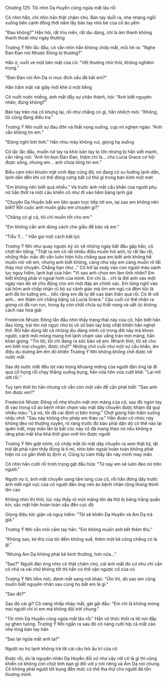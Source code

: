 




Chương 125: Tôi nhìn Dạ Huyền cũng ngứa mắt lâu rồi

Cô nhìn hắn, chỉ nhìn hắn thật chăm chú. Bàn tay duỗi ra, nhẹ nhàng ngồi xuống bên cạnh đồng thời nắm lấy bàn tay nhỏ bé của cô âu yếm

"Đau không?" Hắn hỏi, rất trìu mến, rất dịu dàng, chỉ là âm thanh không thanh thoát như ngày thường

Trương Ý Nhi lắc đầu, cô vẫn nhìn hắn không chớp mắt, môi hé ra: "Nghe Đan Đan nói Nhược Đông bị thương?"

Hắn ừ, vuốt ve một bên mặt của cô: "Vết thương nhỏ thôi, không nghiêm trọng."

"Đan Đan nói Ám Dạ vì mục đích xấu đã bắt em?"

Hắn trầm mặt vài giây mới khẽ ừ một tiếng

Cô nuốt nước miếng, ánh mắt đầy sự chân thành, hỏi: "Anh biết nguyên nhân, đúng không?"

Bàn tay trên má cô khựng lại, rồi như chẳng có gì, hắn nhếch môi: "Không, tôi cũng đang điều tra."


Trương Ý Nhi nuốt sự đau đớn và thất vọng xuống, cụp mi nghẹn ngào: "Anh vẫn không tin em."

"Đừng nghĩ linh tinh." Hắn nhíu mày không vui, giọng hạ xuống

Cô lắc lắc đầu, muốn rút tay ra khỏi bàn tay to lớn nhưng bị hắn siết mạnh, cắn răng nói: "Anh tin bọn Đan Đan, thậm chí là... cho Lucia Grace cơ hội được sống, nhưng em... anh chưa từng tin em."

Biểu cảm trên khuôn mặt xinh đẹp cứng đờ, nó đang có xu hướng lạnh dần, lạnh dần đến khi có thể đông cứng bất cứ thứ gì trong bán kính một mét

"Em không nên biết quá nhiều." Và trước ánh mắt cầu khẩn của người phụ nữ hắn thốt ra một câu khiến cô như đi vào hầm băng lạnh giá

"Chuyện Dạ Huyền bắt em liên quan trực tiếp tới em, tại sao em không nên biết? Rốt cuộc anh muốn giấu em chuyện gì?"

"Chẳng có gì cả, tôi chỉ muốn tốt cho em."

"Em không cần anh dùng cách che giấu để bảo vệ em."

"Tiểu Ý... " Hắn gọi một cách bất lực

Trương Ý Nhi như quay ngược ký ức về những ngày bắt đầu gặp hắn, cô chợt lên tiếng: "Thật ra em có rất nhiều điều muốn hỏi anh, từ rất lâu rồi, những thắc mắc đó vẫn luôn hiện hữu chẳng qua em biết anh không hề muốn nói với em, nhưng anh biết không, càng như vậy em càng muốn rõ tất thảy mọi chuyện. Chẳng hạn như..." Cô trở lại xoáy vào con ngươi màu xanh lục nguy hiểm, lạnh bạt của hắn: "Vì sao anh chọn em làm tình nhân? Em biết không phải vì ngoại hình của mình. Em chỉ là... chỉ là đợi anh vào một ngày nào đó sẽ chủ động cho em một đáp án chính xác. Em từng nghĩ vào cái hôm anh chấp nhận rũ bỏ sự cảnh giác mà ôm em ngủ cả đêm tức là anh đã tin tưởng em... tiếc rằng em đã tự đề cao bản thân quá rồi. Có lẽ với anh... em thậm chí chẳng bằng cả Lucia Grace." Câu cuối có thể nhận ra giọng cô đã run run, trong ấy còn chất chứa sự thất vọng và uất ức không cách nào hóa giải

Frederick Nhược Đông lần đầu nhìn thấy trạng thái này của cô, hắn biết hắn đau lòng, trái tim nơi ngực như bị vô số bàn tay bóp chặt khiến hắn nghẹt thở. Rồi hắn dùng tất cả những dịu dàng mình có trong đời này mà khom người, cánh môi mỏng mang hơi lạnh chạm vào vầng trán mịn màng, hắn khàn giọng: "Tin tôi, tôi chỉ đang ra sức bảo vệ em. Nhanh thôi, tôi sẽ cho em biết mọi chuyện, được chứ?" Những chữ cuối như một sự cầu khẩn, âm điệu du dương ấm êm đó khiến Trương Ý Nhi không khống chế được rơi nước mắt


Sau đó nước mắt đều lọt vào trong khoang miệng của người đàn ông lại đi qua cổ họng rồi chạy thẳng xuống bụng, hắn vừa hôn vừa cười khẽ: "Lại mít ướt rồi."

Tuy tạm thời tin hắn nhưng cô vẫn còn một vấn đề cần phải biết: "Sao anh tìm được em?"

Frederick Nhược Đông vỗ nhẹ khuôn mặt mịn màng của cô, sau đó ngón tay đi vào trong cổ áo bệnh nhân chạm vào mặt dây chuyền được khảm đá quý nhiều màu: "Là nó, tôi đã cài định vị bên trong." Chợt giọng hắn trầm xuống nhắc nhở: "Sau này không cho phép em tháo ra." Hắn đoán cô nhóc này không đeo nó thường xuyên, rõ ràng trước đó bảo phải dặn dò cô thế nào lại quên mất, may mắn lần bị bắt cóc này cô đã mang theo nó nếu không e rằng phải mất kha khá thời gian mới tìm được người

Trương Ý Nhi giật mình, cô chớp mắt lôi mặt dây chuyền ra xem thật kỹ, lật trái lật phải cảm thấy đúng là tỉ mỉ, nhìn bên ngoài hoàn toàn không phát hiện nó có gắn thiết bị định vị. Cũng tự cảm thấy lần này mình may mắn

Cô nhìn hắn cười rồi trịnh trọng gật đầu hứa: "Từ nay em sẽ luôn đeo nó trên người."

Người nọ ừ, ánh mắt chuyển sang tấm lưng của cô, rồi hắn đứng dậy trước ánh mắt ngờ vực của cô người đàn ông vén áo bệnh nhân rộng thùng thình lên cao

Không nhìn thì thôi, lúc này thấy rõ một mảng lớn da thịt bị băng trắng quấn kín, sắc mặt hắn hoàn toàn xấu đến cực độ

Giọng điệu tức giận và nguy hiểm: "Tôi sẽ khiến Dạ Huyền và Ám Dạ trả giá."

Trương Ý Nhi cắn môi cầm tay hắn: "Em không muốn anh kết thêm thù."

"Không sao, kẻ thù của tôi đếm không xuể, thêm một kẻ cũng chẳng có là gì."

"Nhưng Ám Dạ không phải kẻ bình thường, hơn nữa..."

"Sao?" Người đàn ông nhìn cô thật chăm chú, cái ánh mắt đó cứ như chỉ cần cô nhả ra vài chữ không tốt thì hắn có thể vặn ngược cổ của cô

Trương Ý Nhi liếm môi, đánh mắt sang nơi khác: "Ừm thì, dù sao em cũng muốn biết nguyên nhân sau cùng họ bắt em là gì."

"Sau đó?"

Sau đó cái gì? Cô nàng nhấp nháy mắt, gãi gãi đầu: "Em chỉ là không mong mọi người chỉ vì em mà không đội trời chung."

"Tôi nhìn Dạ Huyền cũng ngứa mắt lâu rồi." Hắn vô thức thốt ra lời nói đầy sự ghen tuông. Trương Ý Nhi ngẩn ra sau đó cô nàng cười híp cả mắt cào nhẹ lòng bàn tay hắn

"Sao lại ngứa mắt anh ta?"

Người nọ hừ lạnh không trả lời cái câu hỏi ấu trĩ của cô

Được rồi, dù là nguyên nhân Dạ Huyền đối xử như vậy với cô là gì thì cũng khiến cô không còn chút tình bạn gì đối với y nói riêng và Ám Dạ nói chung. Cô không phải người tốt bụng đến mức có thể tha thứ cho người đã tổn thương mình




